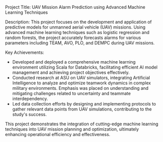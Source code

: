 Project Title: UAV Mission Alarm Prediction using Advanced Machine Learning Techniques

Description:
This project focuses on the development and application of predictive models for unmanned aerial vehicle (UAV) missions. Using advanced machine learning techniques such as logistic regression and random forests, the project accurately forecasts alarms for various parameters including TEAM, AVO, PLO, and DEMPC during UAV missions.

Key Achievements:
- Developed and deployed a comprehensive machine learning environment utilizing Scala for Databricks, facilitating efficient AI model management and achieving project objectives effectively.
- Conducted research at ASU on UAV simulators, integrating Artificial Intelligence to analyze and optimize teamwork dynamics in complex military environments. Emphasis was placed on understanding and mitigating challenges related to uncertainty and teammate interdependency.
- Led data collection efforts by designing and implementing protocols to gather relevant data points from UAV simulations, contributing to the study's success.

This project demonstrates the integration of cutting-edge machine learning techniques into UAV mission planning and optimization, ultimately enhancing operational efficiency and effectiveness.

